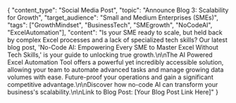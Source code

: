 {
  "content_type": "Social Media Post",
  "topic": "Announce Blog 3: Scalability for Growth",
  "target_audience": "Small and Medium Enterprises (SMEs)",
  "tags": ["GrowthMindset", "BusinessTech", "SMEgrowth", "NoCodeAI", "ExcelAutomation"],
  "content": "Is your SME ready to scale, but held back by complex Excel processes and a lack of specialized tech skills? Our latest blog post, 'No-Code AI: Empowering Every SME to Master Excel Without Tech Skills,' is your guide to unlocking true growth.\n\nThe AI Powered Excel Automation Tool offers a powerful yet incredibly accessible solution, allowing your team to automate advanced tasks and manage growing data volumes with ease. Future-proof your operations and gain a significant competitive advantage.\n\nDiscover how no-code AI can transform your business's scalability.\n\nLink to Blog Post: [Your Blog Post Link Here]"
}